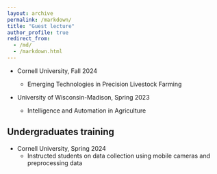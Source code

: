 ```yaml
---
layout: archive
permalink: /markdown/
title: "Guest lecture"
author_profile: true
redirect_from: 
  - /md/
  - /markdown.html
---
```


* Cornell University, Fall 2024
  * Emerging Technologies in Precision Livestock Farming

* University of Wisconsin-Madison, Spring 2023
  * Intelligence and Automation in Agriculture

## Undergraduates training

* Cornell University, Spring 2024
  *  Instructed students on data collection using mobile cameras and preprocessing data

